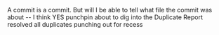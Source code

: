 A commit is a commit. But will I be able to tell what file the commit was about -- I think YES
punchpin about to dig into the Duplicate Report
resolved all duplicates
punching out for recess
